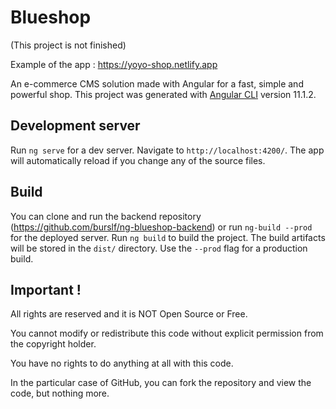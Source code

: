 # Blueshop
(This project is not finished)

Example of the app : https://yoyo-shop.netlify.app

An e-commerce CMS solution made with Angular for a fast, simple and powerful shop.
This project was generated with [Angular CLI](https://github.com/angular/angular-cli) version 11.1.2.

## Development server

Run `ng serve` for a dev server. Navigate to `http://localhost:4200/`. The app will automatically reload if you change any of the source files.

## Build

You can clone and run the backend repository (https://github.com/burslf/ng-blueshop-backend) or run `ng-build --prod` for the deployed server.
Run `ng build` to build the project. The build artifacts will be stored in the `dist/` directory. Use the `--prod` flag for a production build.

## Important !

All rights are reserved and it is NOT Open Source or Free. 

You cannot modify or redistribute this code without explicit permission from the copyright holder.

You have no rights to do anything at all with this code. 

In the particular case of GitHub, you can fork the repository and view the code, but nothing more.
